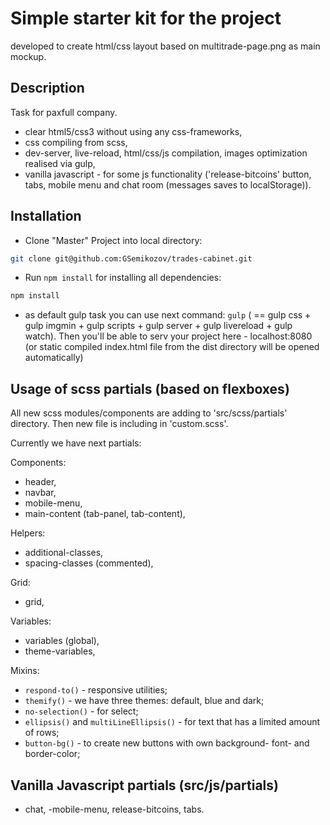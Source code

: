 # Simple starter kit for the project
developed to create html/css layout based on multitrade-page.png as main mockup.

## Description
Task for paxfull company.
- clear html5/css3 without using any css-frameworks,
- css compiling from scss,
- dev-server, live-reload, html/css/js compilation, images optimization realised via gulp,
- vanilla javascript - for some js functionality ('release-bitcoins' button, tabs, mobile menu and chat room (messages saves to localStorage)).

## Installation

- Clone "Master" Project into local directory:
```bash
git clone git@github.com:GSemikozov/trades-cabinet.git
```

- Run `npm install` for installing all dependencies:
```bash
npm install
```

- as default gulp task you can use next command:
`gulp` ( == gulp css + gulp imgmin + gulp scripts + gulp server + gulp livereload + gulp watch).
Then you'll be able to serv your project here - localhost:8080 (or static compiled index.html file from the dist directory will be opened automatically)

## Usage of scss partials (based on flexboxes)

All new scss modules/components are adding to 'src/scss/partials' directory. Then new file is including in 'custom.scss'.

Currently we have next partials:

Components:
- header,
- navbar,
- mobile-menu,
- main-content (tab-panel, tab-content),

Helpers:
- additional-classes,
- spacing-classes (commented),

Grid:
- grid,

Variables:
- variables (global),
- theme-variables,

Mixins:
- `respond-to()` - responsive utilities;
- `themify()` - we have three themes: default, blue and dark;
- `no-selection()` - for select;
- `ellipsis()` and `multiLineEllipsis()` - for text that has a limited amount of rows;
- `button-bg()` - to create new buttons with own background- font- and border-color;

## Vanilla Javascript partials (src/js/partials)
- chat,
-mobile-menu,
release-bitcoins,
tabs.
